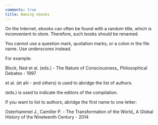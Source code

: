 ```yaml
---
comments: true
title: Naming ebooks
---
```


On the Internet, ebooks can often be found with a random title, which is inconvenient to store. Therefore, such books should be renamed.

You cannot use a question mark, quotation marks, or a colon in the file name. Use underscores instead.

For example:

Block, Ned et al. (eds.) - The Nature of Consciousness_ Philosophical Debates - 1997

et al. (et alii - and others) is used to abridge the list of authors.

(eds.) is used to indicate the editors of the compilation.

If you want to list to authors, abridge the first name to one letter:

Osterhammel J., Camiller P. - The Transformation of the World_ A Global History of the Nineteenth Century - 2014
